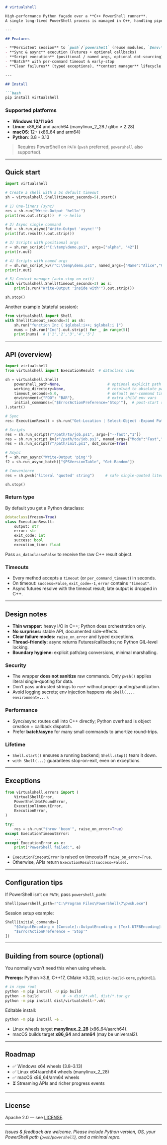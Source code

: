 ````markdown
# virtualshell

High-performance Python façade over a **C++ PowerShell runner**.  
A single long-lived PowerShell process is managed in C++, handling pipes, threads, timeouts and output demux; Python exposes a small, predictable API.

---

## Features

- **Persistent session** to `pwsh`/`powershell` (reuse modules, `$env:*`, functions, cwd)
- **Sync & async** execution (Futures + optional callbacks)
- **Script execution** (positional / named args, optional dot-sourcing)
- **Batch** with per-command timeout & early-stop
- **Clear failures** (typed exceptions), **context manager** lifecycle

---

## Install

```bash
pip install virtualshell
````

### Supported platforms

* **Windows 10/11 x64**
* **Linux**: x86_64 and aarch64 (manylinux_2_28 / glibc ≥ 2.28)
* **macOS**: 12+ (x86_64 and arm64)
* **Python**: 3.8 – 3.13

> Requires PowerShell on `PATH` (`pwsh` preferred, `powershell` also supported).

---

## Quick start

```python
import virtualshell

# Create a shell with a 5s default timeout
sh = virtualshell.Shell(timeout_seconds=5).start()

# 1) One-liners (sync)
res = sh.run("Write-Output 'hello'")
print(res.out.strip())  # -> hello

# 2) Async single command
fut = sh.run_async("Write-Output 'async!'")
print(fut.result().out.strip())

# 3) Scripts with positional args
r = sh.run_script(r"C:\temp\demo.ps1", args=["alpha", "42"])
print(r.out)

# 4) Scripts with named args
r = sh.run_script_kv(r"C:\temp\demo.ps1", named_args={"Name":"Alice","Count":"3"})
print(r.out)

# 5) Context manager (auto-stop on exit)
with virtualshell.Shell(timeout_seconds=3) as s:
    print(s.run("Write-Output 'inside with'").out.strip())

sh.stop()
```

Another example (stateful session):

```python
from virtualshell import Shell
with Shell(timeout_seconds=3) as sh:
    sh.run("function Inc { $global:i++; $global:i }")
    nums = [sh.run("Inc").out.strip() for _ in range(5)]
    print(nums)  # ['1','2','3','4','5']
```

---

## API (overview)

```python
import virtualshell
from virtualshell import ExecutionResult  # dataclass view

sh = virtualshell.Shell(
    powershell_path=None,                     # optional explicit path
    working_directory=None,                   # resolved to absolute path
    timeout_seconds=5.0,                      # default per-command timeout
    environment={"FOO": "BAR"},               # extra child env vars
    initial_commands=["$ErrorActionPreference='Stop'"],  # post-start setup
).start()

# Sync
res: ExecutionResult = sh.run("Get-Location | Select-Object -Expand Path")

# Scripts
res = sh.run_script(r"/path/to/job.ps1", args=["--fast","1"])
res = sh.run_script_kv(r"/path/to/job.ps1", named_args={"Mode":"Fast","Count":"1"})
res = sh.run_script(r"/path/init.ps1", dot_source=True)

# Async
f = sh.run_async("Write-Output 'ping'")
f2 = sh.run_async_batch(["$PSVersionTable", "Get-Random"])

# Convenience
res = sh.pwsh("literal 'quoted' string")     # safe single-quoted literal

sh.stop()
```

### Return type

By default you get a Python dataclass:

```python
@dataclass(frozen=True)
class ExecutionResult:
    output: str
    error: str
    exit_code: int
    success: bool
    execution_time: float
```

Pass `as_dataclass=False` to receive the raw C++ result object.

### Timeouts

* Every method accepts a `timeout` (or `per_command_timeout`) in seconds.
* On timeout: `success=False`, `exit_code=-1`, `error` contains `"timeout"`.
* Async futures resolve with the timeout result; late output is dropped in C++.

---

## Design notes

* **Thin wrapper:** heavy I/O in C++; Python does orchestration only.
* **No surprises:** stable API, documented side-effects.
* **Clear failure modes:** `raise_on_error` and typed exceptions.
* **Thread-friendly:** async returns Futures/callbacks; no Python GIL-level locking.
* **Boundary hygiene:** explicit path/arg conversions, minimal marshalling.

### Security

* The wrapper **does not sanitize** raw commands. Only `pwsh()` applies literal single-quoting for data.
* Don’t pass untrusted strings to `run*` without proper quoting/sanitization.
* Avoid logging secrets; env injection happens via `Shell(..., environment=...)`.

### Performance

* Sync/async routes call into C++ directly; Python overhead is object creation + callback dispatch.
* Prefer **batch/async** for many small commands to amortize round-trips.

### Lifetime

* `Shell.start()` ensures a running backend; `Shell.stop()` tears it down.
* `with Shell(...)` guarantees stop-on-exit, even on exceptions.

---

## Exceptions

```python
from virtualshell.errors import (
    VirtualShellError,
    PowerShellNotFoundError,
    ExecutionTimeoutError,
    ExecutionError,
)

try:
    res = sh.run("throw 'boom'", raise_on_error=True)
except ExecutionTimeoutError:
    ...
except ExecutionError as e:
    print("PowerShell failed:", e)
```

* `ExecutionTimeoutError` is raised on timeouts **if** `raise_on_error=True`.
* Otherwise, APIs return `ExecutionResult(success=False)`.

---

## Configuration tips

If PowerShell isn’t on `PATH`, pass `powershell_path`:

```python
Shell(powershell_path=r"C:\Program Files\PowerShell\7\pwsh.exe")
```

Session setup example:

```python
Shell(initial_commands=[
    "$OutputEncoding = [Console]::OutputEncoding = [Text.UTF8Encoding]::new()",
    "$ErrorActionPreference = 'Stop'"
])
```

---

## Building from source (optional)

You normally won’t need this when using wheels.

**Prereqs:** Python ≥3.8, C++17, CMake ≥3.20, `scikit-build-core`, `pybind11`.

```bash
# in repo root
python -m pip install -U pip build
python -m build           # -> dist/*.whl, dist/*.tar.gz
python -m pip install dist/virtualshell-*.whl
```

Editable install:

```bash
python -m pip install -e .
```

* Linux wheels target **manylinux_2_28** (x86_64/aarch64).
* macOS builds target **x86_64** and **arm64** (may be universal2).

---

## Roadmap

* ✅ Windows x64 wheels (3.8–3.13)
* ✅ Linux x64/aarch64 wheels (manylinux_2_28)
* ✅ macOS x86_64/arm64 wheels
* ⏳ Streaming APIs and richer progress events

---

## License

Apache 2.0 — see [LICENSE](LICENSE).

---

*Issues & feedback are welcome. Please include Python version, OS, your PowerShell path (`pwsh`/`powershell`), and a minimal repro.*